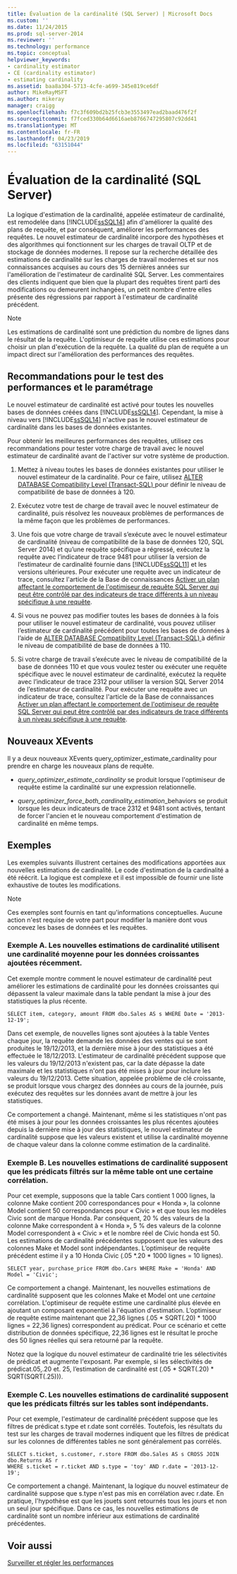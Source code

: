 ```yaml
---
title: Évaluation de la cardinalité (SQL Server) | Microsoft Docs
ms.custom: ''
ms.date: 11/24/2015
ms.prod: sql-server-2014
ms.reviewer: ''
ms.technology: performance
ms.topic: conceptual
helpviewer_keywords:
- cardinality estimator
- CE (cardinality estimator)
- estimating cardinality
ms.assetid: baa8a304-5713-4cfe-a699-345e819ce6df
author: MikeRayMSFT
ms.author: mikeray
manager: craigg
ms.openlocfilehash: f7c3f609bd2b25fcb3e3553497ead2baad476f2f
ms.sourcegitcommit: f7fced330b64d6616aeb8766747295807c92dd41
ms.translationtype: MT
ms.contentlocale: fr-FR
ms.lasthandoff: 04/23/2019
ms.locfileid: "63151044"
---
```

# <a name="cardinality-estimation-sql-server"></a>Évaluation de la cardinalité (SQL Server)
  La logique d'estimation de la cardinalité, appelée estimateur de cardinalité, est remodelée dans [!INCLUDE[ssSQL14](../../includes/sssql14-md.md)] afin d'améliorer la qualité des plans de requête, et par conséquent, améliorer les performances des requêtes. Le nouvel estimateur de cardinalité incorpore des hypothèses et des algorithmes qui fonctionnent sur les charges de travail OLTP et de stockage de données modernes. Il repose sur la recherche détaillée des estimations de cardinalité sur les charges de travail modernes et sur nos connaissances acquises au cours des 15 dernières années sur l'amélioration de l'estimateur de cardinalité SQL Server. Les commentaires des clients indiquent que bien que la plupart des requêtes tirent parti des modifications ou demeurent inchangées, un petit nombre d'entre elles présente des régressions par rapport à l'estimateur de cardinalité précédent.  
  
> [!NOTE]  
>  Les estimations de cardinalité sont une prédiction du nombre de lignes dans le résultat de la requête. L'optimiseur de requête utilise ces estimations pour choisir un plan d'exécution de la requête. La qualité du plan de requête a un impact direct sur l'amélioration des performances des requêtes.  
  
## <a name="performance-testing-and-tuning-recommendations"></a>Recommandations pour le test des performances et le paramétrage  
 Le nouvel estimateur de cardinalité est activé pour toutes les nouvelles bases de données créées dans [!INCLUDE[ssSQL14](../../includes/sssql14-md.md)]. Cependant, la mise à niveau vers [!INCLUDE[ssSQL14](../../includes/sssql14-md.md)] n'active pas le nouvel estimateur de cardinalité dans les bases de données existantes.  
  
 Pour obtenir les meilleures performances des requêtes, utilisez ces recommandations pour tester votre charge de travail avec le nouvel estimateur de cardinalité avant de l'activer sur votre système de production.  
  
1.  Mettez à niveau toutes les bases de données existantes pour utiliser le nouvel estimateur de la cardinalité. Pour ce faire, utilisez [ALTER DATABASE Compatibility Level &#40;Transact-SQL&#41; ](/sql/t-sql/statements/alter-database-transact-sql-compatibility-level) pour définir le niveau de compatibilité de base de données à 120.  
  
2.  Exécutez votre test de charge de travail avec le nouvel estimateur de cardinalité, puis résolvez les nouveaux problèmes de performances de la même façon que les problèmes de performances.  
  
3.  Une fois que votre charge de travail s’exécute avec le nouvel estimateur de cardinalité (niveau de compatibilité de la base de données 120, SQL Server 2014) et qu’une requête spécifique a régressé, exécutez la requête avec l’indicateur de trace 9481 pour utiliser la version de l’estimateur de cardinalité fournie dans [!INCLUDE[ssSQL11](../../includes/sssql11-md.md)] et les versions ultérieures. Pour exécuter une requête avec un indicateur de trace, consultez l'article de la Base de connaissances [Activer un plan affectant le comportement de l'optimiseur de requête SQL Server qui peut être contrôlé par des indicateurs de trace différents à un niveau spécifique à une requête](https://support.microsoft.com/kb/2801413).  
  
4.  Si vous ne pouvez pas modifier toutes les bases de données à la fois pour utiliser le nouvel estimateur de cardinalité, vous pouvez utiliser l’estimateur de cardinalité précédent pour toutes les bases de données à l’aide de [ALTER DATABASE Compatibility Level &#40;Transact-SQL&#41; ](/sql/t-sql/statements/alter-database-transact-sql-compatibility-level) à définir le niveau de compatibilité de base de données à 110.  
  
5.  Si votre charge de travail s’exécute avec le niveau de compatibilité de la base de données 110 et que vous voulez tester ou exécuter une requête spécifique avec le nouvel estimateur de cardinalité, exécutez la requête avec l’indicateur de trace 2312 pour utiliser la version SQL Server 2014 de l’estimateur de cardinalité.  Pour exécuter une requête avec un indicateur de trace, consultez l'article de la Base de connaissances [Activer un plan affectant le comportement de l'optimiseur de requête SQL Server qui peut être contrôlé par des indicateurs de trace différents à un niveau spécifique à une requête](https://support.microsoft.com/kb/2801413).  
  
## <a name="new-xevents"></a>Nouveaux XEvents  
 Il y a deux nouveaux XEvents query_optimizer_estimate_cardinality pour prendre en charge les nouveaux plans de requête.  
  
-   *query_optimizer_estimate_cardinality* se produit lorsque l'optimiseur de requête estime la cardinalité sur une expression relationnelle.  
  
-   *query_optimizer_force_both_cardinality_estimation*_behaviors se produit lorsque les deux indicateurs de trace 2312 et 9481 sont activés, tentant de forcer l'ancien et le nouveau comportement d'estimation de cardinalité en même temps.  
  
## <a name="examples"></a>Exemples  
 Les exemples suivants illustrent certaines des modifications apportées aux nouvelles estimations de cardinalité. Le code d'estimation de la cardinalité a été réécrit. La logique est complexe et il est impossible de fournir une liste exhaustive de toutes les modifications.  
  
> [!NOTE]  
>  Ces exemples sont fournis en tant qu'informations conceptuelles. Aucune action n'est requise de votre part pour modifier la manière dont vous concevez les bases de données et les requêtes.  
  
### <a name="example-a-new-cardinality-estimates-use-an-average-cardinality-for-recently-added-ascending-data"></a>Exemple A. Les nouvelles estimations de cardinalité utilisent une cardinalité moyenne pour les données croissantes ajoutées récemment.  
 Cet exemple montre comment le nouvel estimateur de cardinalité peut améliorer les estimations de cardinalité pour les données croissantes qui dépassent la valeur maximale dans la table pendant la mise à jour des statistiques la plus récente.  
  
```  
SELECT item, category, amount FROM dbo.Sales AS s WHERE Date = '2013-12-19';  
```  
  
 Dans cet exemple, de nouvelles lignes sont ajoutées à la table Ventes chaque jour, la requête demande les données des ventes qui se sont produites le 19/12/2013, et la dernière mise à jour des statistiques a été effectuée le 18/12/2013. L'estimateur de cardinalité précédent suppose que les valeurs du 19/12/2013 n'existent pas, car la date dépasse la date maximale et les statistiques n'ont pas été mises à jour pour inclure les valeurs du 19/12/2013. Cette situation, appelée problème de clé croissante, se produit lorsque vous chargez des données au cours de la journée, puis exécutez des requêtes sur les données avant de mettre à jour les statistiques.  
  
 Ce comportement a changé. Maintenant, même si les statistiques n'ont pas été mises à jour pour les données croissantes les plus récentes ajoutées depuis la dernière mise à jour des statistiques, le nouvel estimateur de cardinalité suppose que les valeurs existent et utilise la cardinalité moyenne de chaque valeur dans la colonne comme estimation de la cardinalité.  
  
### <a name="example-b-new-cardinality-estimates-assume-filtered-predicates-on-the-same-table-have-some-correlation"></a>Exemple B. Les nouvelles estimations de cardinalité supposent que les prédicats filtrés sur la même table ont une certaine corrélation.  
 Pour cet exemple, supposons que la table Cars contient 1 000 lignes, la colonne Make contient 200 correspondances pour « Honda », la colonne Model contient 50 correspondances pour « Civic » et que tous les modèles Civic sont de marque Honda. Par conséquent, 20 % des valeurs de la colonne Make correspondent à « Honda », 5 % des valeurs de la colonne Model correspondent à « Civic » et le nombre réel de Civic honda est 50. Les estimations de cardinalité précédentes supposent que les valeurs des colonnes Make et Model sont indépendantes. L’optimiseur de requête précédent estime il y a 10 Honda Civic (.05 *.20 \* 1000 lignes = 10 lignes).  
  
```  
SELECT year, purchase_price FROM dbo.Cars WHERE Make = 'Honda' AND Model = 'Civic';  
```  
  
 Ce comportement a changé. Maintenant, les nouvelles estimations de cardinalité supposent que les colonnes Make et Model ont une *certaine* corrélation. L'optimiseur de requête estime une cardinalité plus élevée en ajoutant un composant exponentiel à l'équation d'estimation. L’optimiseur de requête estime maintenant que 22,36 lignes (.05 * SQRT(.20) \* 1000 lignes = 22,36 lignes) correspondent au prédicat. Pour ce scénario et cette distribution de données spécifique, 22,36 lignes est le résultat le proche des 50 lignes réelles qui sera retourné par la requête.  
  
 Notez que la logique du nouvel estimateur de cardinalité trie les sélectivités de prédicat et augmente l'exposant. Par exemple, si les sélectivités de prédicat.05,.20 et. 25, l’estimation de cardinalité est (.05 * SQRT(.20) \* SQRT(SQRT(.25))).  
  
### <a name="example-c-new-cardinality-estimates-assume-filtered-predicates-on-different-tables-are-independent"></a>Exemple C. Les nouvelles estimations de cardinalité supposent que les prédicats filtrés sur les tables sont indépendants.  
 Pour cet exemple, l'estimateur de cardinalité précédent suppose que les filtres de prédicat s.type et r.date sont corrélés. Toutefois, les résultats du test sur les charges de travail modernes indiquent que les filtres de prédicat sur les colonnes de différentes tables ne sont généralement pas corrélés.  
  
```  
SELECT s.ticket, s.customer, r.store FROM dbo.Sales AS s CROSS JOIN dbo.Returns AS r  
WHERE s.ticket = r.ticket AND s.type = 'toy' AND r.date = '2013-12-19';  
```  
  
 Ce comportement a changé. Maintenant, la logique du nouvel estimateur de cardinalité suppose que s.type n'est pas mis en corrélation avec r.date. En pratique, l'hypothèse est que les jouets sont retournés tous les jours et non un seul jour spécifique. Dans ce cas, les nouvelles estimations de cardinalité sont un nombre inférieur aux estimations de cardinalité précédentes.  
  
## <a name="see-also"></a>Voir aussi  
 [Surveiller et régler les performances](monitor-and-tune-for-performance.md)  
  
  
